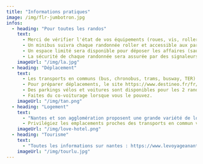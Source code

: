 ```yaml
---
title: "Informations pratiques"
image: /img/flr-jumbotron.jpg
infos:
  - heading: "Pour toutes les randos"
    text: 
      - Merci de vérifier l'état de vos équipements (roues, vis, roller, ...) avant de venir aux randonnées roller et d'apporter vos clés en cas de soucis.
      - Un minibus suivra chaque randonnée roller et accessible aux participants en difficulté
      - Un espace limité sera disponible pour déposer les affaires (sauf la sortie nocturne). Merci de prendre un petit sac à dos que vous pouvez garder avec vous au cas où. L'organisation décline toute responsabilité en cas de vol ou d'oubli.
      - La sécurité de chaque randonnée sera assurée par des signaleurs bénévoles (les "Staffeurs") qui seront les seuls à porter des chasubles fluo. Merci respecter leurs consignes.
    imageUrl: "/img/la.jpg"
  - heading: "Déplacement"
    text: 
      - Les transports en communs (bus, chronobus, trams, busway, TER) de l'agglomération nantaise sont gratuits le weekend. Profitez-en!
      - Pour préparer déplacements, le site https://www.destineo.fr/fr/ est à votre disposition.
      - Des parkings vélos et voitures sont disponibles pour les 2 randos en journée. Pour la rando du soir privilégiiez les parkings P+R.
      - Faites du co-voiturage lorsque vous le pouvez.
    imageUrl: "/img/tan.png"
  - heading: "Logement"
    text: 
      - "Nantes et son agglomération proposent une grande variété de logements à votre disposition : Hôtels, Location auprès des habitants, ..."
      - Privilégiez les emplacements proches des transports en commun vous permettant de vous rendre facilement sur le départ des randonnées.
    imageUrl: "/img/love-hotel.png"
  - heading: "Tourisme"
    text: 
      - "Toutes les informations sur nantes : https://www.levoyageanantes.fr/"
    imageUrl: "/img/tourlu.jpg"
---
```

